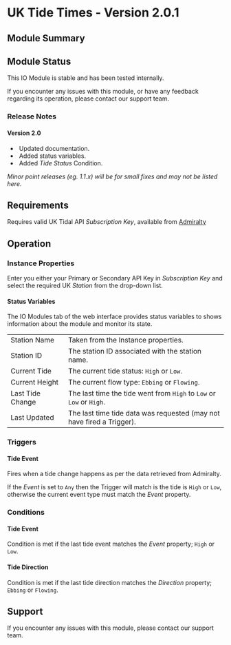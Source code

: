 # UK Tide Times - Version 2.0.1

[//]: # (THIS IS WHAT A COMMENT LOOKS LIKE)

[//]: # (Properties should be surrounded by eg. *Property Name*)
[//]: # (Values and options should be surrounded by eg. <code>Value</code>)

## Module Summary

[//]: # (Brief description of the module; usually the same as the description in the package)

## Module Status

This IO Module is stable and has been tested internally.

If you encounter any issues with this module, or have any feedback regarding its operation, please contact our support team.

[//]: # (### Module Scope)
[//]: # (If important to mention explain the limitations and things this module cannot perform)

### Release Notes

#### Version 2.0

* &nbsp;Updated documentation.
* &nbsp;Added status variables.
* &nbsp;Added *Tide Status* Condition.

*Minor point releases (eg. 1.1.x) will be for small fixes and may not be listed here.*

## Requirements

Requires valid UK Tidal API *Subscription Key*, available from [Admiralty](https://www.admiralty.co.uk/)

## Operation

[//]: # (Give operational details linked to using Instance Properties, Triggers, Conditions, Actions, Variables associated with the module's operation)

### Instance Properties

Enter you either your Primary or Secondary API Key in *Subscription Key* and select the required UK *Station* from the drop-down list.

#### Status Variables

The IO Modules tab of the web interface provides status variables to shows information about the module and monitor its state.

<table>
    <tbody>
    <tr class="separator"></tr>
    <tr>
        <td>Station Name</td>
        <td>Taken from the Instance properties.</td>
    </tr>
    <tr>
        <td>Station ID</td>
        <td>The station ID associated with the station name.</td>
    </tr>
    <tr>
        <td>Current Tide</td>
        <td>The current tide status: <code>High</code> or <code>Low</code>.</td>
    </tr>
    <tr>
        <td>Current Height</td>
        <td>The current flow type: <code>Ebbing</code> or <code>Flowing</code>.</td>
    </tr>
    <tr>
        <td>Last Tide Change&nbsp;&nbsp;&nbsp;</td>
        <td>The last time the tide went from <code>High</code> to <code>Low</code> or <code>Low</code> or <code>High</code>.</td>
    </tr>
    <tr>
        <td>Last Updated</td>
        <td>The last time tide data was requested (may not have fired a Trigger).</td>
    </tr>
    <tr class="separator"></tr>
    </tbody>
</table>

### Triggers

#### Tide Event

Fires when a tide change happens as per the data retrieved from Admiralty.

If the *Event* is set to <code>Any</code> then the Trigger will match is the tide is <code>High</code> or <code>Low</code>,
otherwise the current event type must match the *Event* property.

### Conditions

#### Tide Event

Condition is met if the last tide event matches the *Event* property; <code>High</code> or <code>Low</code>.

#### Tide Direction

Condition is met if the last tide direction matches the *Direction* property; <code>Ebbing</code> or <code>Flowing</code>.

[//]: # (### Actions)

[//]: # (#### Action Name)
[//]: # (#### Start with a verb such as "Sends..." or "Sets...")

## Support

If you encounter any issues with this module, please contact our support team.

[//]: # (### Module Use Example)
[//]: # (If relevant to documentation give examples of module use)

[//]: # (### Further Notes)
[//]: # (Possible location for further notes, may not be used)

